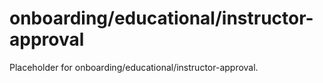 # onboarding/educational/instructor-approval

Placeholder for onboarding/educational/instructor-approval.